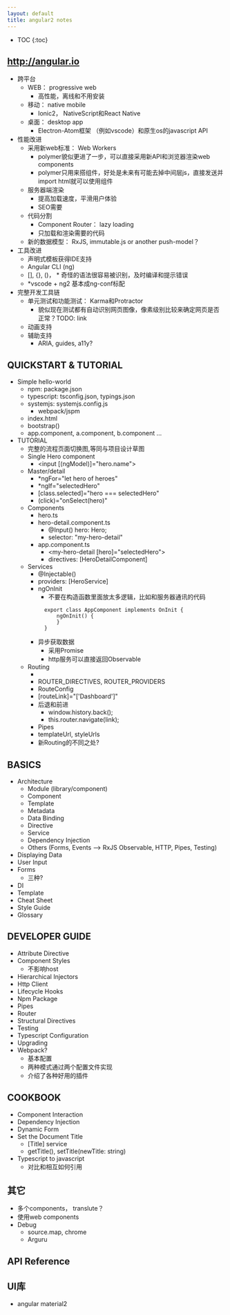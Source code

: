 ```yaml
---
layout: default
title: angular2 notes
---
```


* TOC
{:toc}

## <http://angular.io>
- 跨平台
  - WEB： progressive web
    - 高性能，离线和不用安装
  - 移动： native mobile
    - Ionic2， NativeScript和React Native
  - 桌面： desktop app
    - Electron-Atom框架 （例如vscode）和原生os的javascript API
- 性能改进
  - 采用新web标准： Web Workers
    - polymer貌似更进了一步，可以直接采用新API和浏览器渲染web components
    - polymer只用来搭组件，好处是未来有可能去掉中间层js，直接发送并import html就可以使用组件
  - 服务器端渲染
    - 提高加载速度，平滑用户体验
    - SEO需要
  - 代码分割
    - Component Router： lazy loading
    - 只加载和渲染需要的代码
  - 新的数据模型： RxJS, immutable.js or another push-model？
- 工具改进
  - 声明式模板获得IDE支持
  - Angular CLI (ng)
  - [], {}, ()， * 奇怪的语法很容易被识别，及时编译和提示错误
  - *vscode + ng2 基本成ng-conf标配
- 完整开发工具链
  - 单元测试和功能测试： Karma和Protractor
    - 貌似现在测试都有自动识别网页图像，像素级别比较来确定网页是否正常？TODO: link
  - 动画支持
  - 辅助支持
    - ARIA, guides, a11y?

## QUICKSTART & TUTORIAL
- Simple hello-world
  - npm: package.json
  - typescript: tsconfig.json, typings.json
  - systemjs: systemjs.config.js
    - webpack/jspm
  - index.html
  - bootstrap()
  - app.component, a.component, b.component ...
- TUTORIAL
  - 完整的流程页面切换图,等同与项目设计草图
  - Single Hero component
    - <input [(ngModel)]="hero.name">
  - Master/detail
    - *ngFor="let hero of heroes"
    - *ngIf="selectedHero"
    - [class.selected]="hero === selectedHero"
    - (click)="onSelect(hero)"
  - Components
    - hero.ts
    - hero-detail.component.ts
      - @Input() hero: Hero;
      - selector: "my-hero-detail"
    - app.component.ts
      - <my-hero-detail [hero]="selectedHero"></my-hero-detail>
      - directives: [HeroDetailComponent]
  - Services
    - @Injectable()
    - providers: [HeroService]
    - ngOnInit
      - 不要在构造函数里面放太多逻辑，比如和服务器通讯的代码
      ```
        export class AppComponent implements OnInit {
            ngOnInit() {
            }
        }
        ```
    - 异步获取数据
      - 采用Promise
      - http服务可以直接返回Observable
   - Routing
     - <base href="/">
     - ROUTER_DIRECTIVES, ROUTER_PROVIDERS
     - RouteConfig
     - [routeLink]="['Dashboard']"
     - 后退和前进
       - window.history.back();
       - this.router.navigate(link);
     - Pipes
     - templateUrl, styleUrls
     - 新Routing的不同之处?

## BASICS
- Architecture
  - Module (library/component)
  - Component
  - Template
  - Metadata
  - Data Binding
  - Directive
  - Service
  - Dependency Injection
  - Others (Forms, Events --> RxJS Observable, HTTP, Pipes, Testing)
- Displaying Data
- User Input
- Forms
  - 三种?
- DI
- Template
- Cheat Sheet
- Style Guide
- Glossary

## DEVELOPER GUIDE
- Attribute Directive
- Component Styles
  - 不影响host
- Hierarchical Injectors
- Http Client
- Lifecycle Hooks
- Npm Package
- Pipes
- Router
- Structural Directives
- Testing
- Typescript Configuration
- Upgrading
- Webpack?
  - 基本配置
  - 两种模式通过两个配置文件实现
  - 介绍了各种好用的插件

## COOKBOOK
- Component Interaction
- Dependency Injection
- Dynamic Form
- Set the Document Title
  - [Title] service
  - getTitle(), setTitle(newTitle: string)
- Typescript to javascript
  - 对比和相互如何引用

## 其它
- 多个components， translute？
- 使用web components
- Debug
  - source.map, chrome
  - Arguru

## API Reference

## UI库
- angular material2